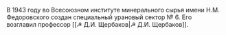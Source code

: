 В 1943 году во Всесоюзном институте минерального сырья имени Н.М. Федоровского создан специальный урановый сектор № 6. Его возглавил профессор [[☭ Д.И. Щербаков|☭ Д.И. Щербаков]].